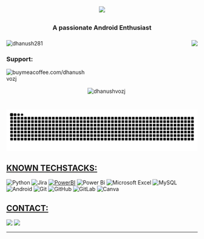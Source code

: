 <h1 align="center">
    <img src="https://readme-typing-svg.herokuapp.com/?font=Righteous&size=35&center=true&vCenter=true&width=500&height=70&duration=4000&lines=Hi+There!+👋;+I'm+Dhanush;" />
</h1>

<h3 align="center">A passionate Android Enthusiast </h3>

###

<img align="right" height="150" src="https://i.giphy.com/media/v1.Y2lkPTc5MGI3NjExcW50MGxlNmtyZHZzeG96YXV0NWQ0MHFnNHNjdWw3Y2MyMnplMGhrciZlcD12MV9pbnRlcm5hbF9naWZfYnlfaWQmY3Q9Zw/zkNBtlymM6zX4DndrU/giphy.gif"  />

###

<p align="left"> <img src="https://komarev.com/ghpvc/?username=dhanush281w&label=Profile%20views&color=0e75b6&style=flat" alt="dhanush281" /> </p>

<h3 align="left">Support:</h3>
<p><a href="https://www.buymeacoffee.com/dhanushvozj"> <img align="left" src="https://cdn.buymeacoffee.com/buttons/v2/default-yellow.png" height="50" width="210" alt="buymeacoffee.com/dhanushvozj" /></a></p><br><br>


<p>&nbsp;<img align="center" src="https://github-readme-stats.vercel.app/api?username=dhanush281&show_icons=true&locale=en" alt="dhanushvozj" /></p>

###

<br clear="both">

<img src="https://raw.githubusercontent.com/dhanush281/dhanush281/output/snake.svg" alt="Snake animation" />

###

<h2><u>KNOWN TECHSTACKS:</u></h2>

![Python](https://img.shields.io/badge/Python-000000?style=for-the-badge&logo=python&logoColor=yellow)
![Jira](https://img.shields.io/badge/jira-%230A0FFF.svg?style=for-the-badge&logo=jira&logoColor=white)
<a href="https://www.microsoft.com/en-us/power-platform/products/power-bi" target="_blank" rel="noreferrer"> <img src="https://github.com/microsoft/PowerBI-Icons/blob/2bf1c982fb24528eee1559a96a25eb534c175cfd/SVG/Power-BI.svg" alt="PowerBI" width="40" height="40"/></a>
![Power Bi](https://img.shields.io/badge/power_bi-F2C811?style=for-the-badge&logo=powerbi&logoColor=black)
![Microsoft Excel](https://img.shields.io/badge/Microsoft_Excel-217346?style=for-the-badge&logo=microsoft-excel&logoColor=white)
![MySQL](https://img.shields.io/badge/mysql-000000?style=for-the-badge&logo=mysql&logoColor=FCFF00)
![Android](https://img.shields.io/badge/AOSP-000000?style=for-the-badge&logo=android&logoColor=34A853)
![Git](https://img.shields.io/badge/git-000000?style=for-the-badge&logo=git&logoColor=%23F05032)
![GitHub](https://img.shields.io/badge/github-000000?style=for-the-badge&logo=github&logoColor=FFFFFF)
![GitLab](https://img.shields.io/badge/gitlab-000000?style=for-the-badge&logo=gitlab&logoColor=%23FC6D26)
![Canva](https://img.shields.io/badge/canva-000000?style=for-the-badge&logo=canva&logoColor=%2300C4CC)

<h2><u>CONTACT:</u></h2>

<a href="https://t.me/solocaptainblaze"><img src="https://img.shields.io/badge/Telegram-000000?style=for-the-badge&logo=telegram&logoColor=2CA5E0"/></a>
<a href="https://dhanush3699@gmail.com"><img src="https://img.shields.io/badge/Gmail-000000?style=for-the-badge&logo=gmail&logoColor=D14836"/></a>

---
